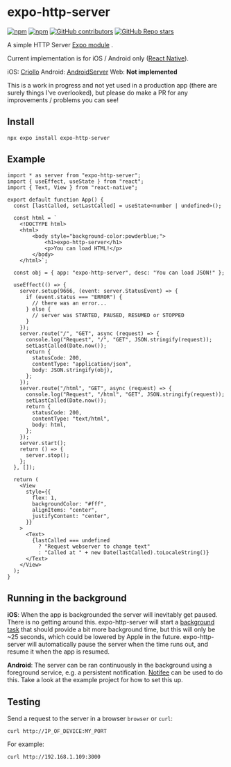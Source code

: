 
# expo-http-server

[![npm](https://img.shields.io/npm/v/expo-http-server?style=for-the-badge)](https://www.npmjs.com/package/expo-http-server)
[![npm](https://img.shields.io/npm/dt/expo-http-server?style=for-the-badge)](https://www.npmjs.com/package/expo-http-server)
[![GitHub contributors](https://img.shields.io/github/contributors/simonsturge/expo-http-server?style=for-the-badge)](https://github.com/simonsturge/expo-http-server)
[![GitHub Repo stars](https://img.shields.io/github/stars/simonsturge/expo-http-server?style=for-the-badge)](https://github.com/simonsturge/expo-http-server)

A simple HTTP Server [Expo module](https://docs.expo.dev/modules/) .

Current implementation is for iOS / Android only ([React Native](https://github.com/facebook/react-native)).

iOS: [Criollo](https://github.com/thecatalinstan/Criollo)
Android: [AndroidServer](https://github.com/fengzhizi715/AndroidServer)
Web: **Not implemented**

This is a work in progress and not yet used in a production app (there are surely things I've overlooked), but please do make a PR for any improvements / problems you can see!

## Install

```shell
npx expo install expo-http-server
```

## Example
```tsx
import * as server from "expo-http-server";
import { useEffect, useState } from "react";
import { Text, View } from "react-native";

export default function App() {
  const [lastCalled, setLastCalled] = useState<number | undefined>();

  const html = `
	<!DOCTYPE html>
	<html>
		<body style="background-color:powderblue;">
			<h1>expo-http-server</h1>
			<p>You can load HTML!</p>
		</body>
	</html>`;

  const obj = { app: "expo-http-server", desc: "You can load JSON!" };

  useEffect(() => {
    server.setup(9666, (event: server.StatusEvent) => {
      if (event.status === "ERROR") {
        // there was an error...
      } else {
        // server was STARTED, PAUSED, RESUMED or STOPPED
      }
    });
    server.route("/", "GET", async (request) => {
      console.log("Request", "/", "GET", JSON.stringify(request));
      setLastCalled(Date.now());
      return {
        statusCode: 200,
        contentType: "application/json",
        body: JSON.stringify(obj),
      };
    });
    server.route("/html", "GET", async (request) => {
      console.log("Request", "/html", "GET", JSON.stringify(request));
      setLastCalled(Date.now());
      return {
        statusCode: 200,
        contentType: "text/html",
        body: html,
      };
    });
    server.start();
    return () => {
      server.stop();
    };
  }, []);

  return (
    <View
      style={{
        flex: 1,
        backgroundColor: "#fff",
        alignItems: "center",
        justifyContent: "center",
      }}
    >
      <Text>
        {lastCalled === undefined
          ? "Request webserver to change text"
          : "Called at " + new Date(lastCalled).toLocaleString()}
      </Text>
    </View>
  );
}

```

## Running in the background
**iOS**: When the app is backgrounded the server will inevitably get paused. There is no getting around this. expo-http-server will start a  [background task](https://developer.apple.com/documentation/uikit/uiapplication/1623031-beginbackgroundtask) that should provide a bit more background time, but this will only be ~25 seconds, which could be lowered by Apple in the future. expo-http-server will automatically pause the server when the time runs out, and resume it when the app is resumed.

**Android**: The server can be ran continuously in the background using a foreground service, e.g. a persistent notification. [Notifee](https://notifee.app/react-native/docs/android/foreground-service#building-a-long-lived-task) can be used to do this. Take a look at the example project for how to set this up.

## Testing

Send a request to the server in a browser `browser` or `curl`:

```shell
curl http://IP_OF_DEVICE:MY_PORT
```
For example:
```shell
curl http://192.168.1.109:3000
```
